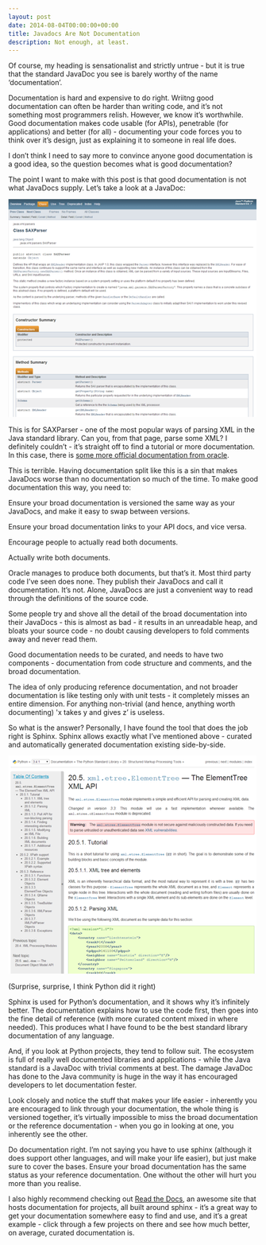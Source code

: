 ```yaml
---
layout: post
date: 2014-08-04T00:00:00+00:00
title: Javadocs Are Not Documentation
description: Not enough, at least.
---
```


Of course, my heading is sensationalist and strictly untrue - but it is true that the standard JavaDoc you see is barely worthy of the name ‘documentation’.

Documentation is hard and expensive to do right. Wriitng good documentation can often be harder than writing code, and it’s not something most programmers relish. However, we know it’s worthwhile. Good documentation makes code usable (for APIs), penetrable (for applications) and better (for all) - documenting your code forces you to think over it’s design, just as explaining it to someone in real life does.

I don’t think I need to say more to convince anyone good documentation is a good idea, so the question becomes what is good documentation?

The point I want to make with this post is that good documentation is not what JavaDocs supply. Let’s take a look at a JavaDoc:

[![A screenshot of the documentation for SAXParser.](/images/blog/javadoc.png)](https://docs.oracle.com/javase/7/docs/api/javax/xml/parsers/SAXParser.html)

This is for SAXParser - one of the most popular ways of parsing XML in the Java standard library. Can you, from that page, parse some XML? I definitely couldn’t - it’s straight off to find a tutorial or more documentation. In this case, there is [some more official documentation from oracle](https://docs.oracle.com/cd/B28359_01/appdev.111/b28394/adx_j_parser.htm).

This is terrible. Having documentation split like this is a sin that makes JavaDocs worse than no documentation so much of the time. To make good documentation this way, you need to:

Ensure your broad documentation is versioned the same way as your JavaDocs, and make it easy to swap between versions.

Ensure your broad documentation links to your API docs, and vice versa.

Encourage people to actually read both documents.

Actually write both documents.

Oracle manages to produce both documents, but that’s it. Most third party code I’ve seen does none. They publish their JavaDocs and call it documentation. It’s not. Alone, JavaDocs are just a convenient way to read through the definitions of the source code.

Some people try and shove all the detail of the broad documentation into their JavaDocs - this is almost as bad - it results in an unreadable heap, and bloats your source code - no doubt causing developers to fold comments away and never read them.

Good documentation needs to be curated, and needs to have two components - documentation from code structure and comments, and the broad documentation.

The idea of only producing reference documentation, and not broader documentation is like testing only with unit tests - it completely misses an entire dimension. For anything non-trivial (and hence, anything worth documenting) 'x takes y and gives z’ is useless.

So what is the answer? Personally, I have found the tool that does the job right is Sphinx. Sphinx allows exactly what I’ve mentioned above - curated and automatically generated documentation existing side-by-side.

[![A screenshot of the documentation for ElementTree](/images/blog/sphinx.png)](https://docs.python.org/3/library/xml.etree.elementtree.html)

(Surprise, surprise, I think Python did it right)

Sphinx is used for Python’s documentation, and it shows why it’s infinitely better. The documentation explains how to use the code first, then goes into the fine detail of reference (with more curated content mixed in where needed). This produces what I have found to be the best standard library documentation of any language.

And, if you look at Python projects, they tend to follow suit. The ecosystem is full of really well documented libraries and applications - while the Java standard is a JavaDoc with trivial comments at best. The damage JavaDoc has done to the Java community is huge in the way it has encouraged developers to let documentation fester.

Look closely and notice the stuff that makes your life easier - inherently you are encouraged to link through your documentation, the whole thing is versioned together, it’s virtually impossible to miss the broad documentation or the reference documentation - when you go in looking at one, you inherently see the other.

Do documentation right. I’m not saying you have to use sphinx (although it does support other languages, and will make your life easier), but just make sure to cover the bases. Ensure your broad documentation has the same status as your reference documentation. One without the other will hurt you more than you realise.

I also highly recommend checking out [Read the Docs](https://readthedocs.org/), an awesome site that hosts documentation for projects, all built around sphinx - it’s a great way to get your documentation somewhere easy to find and use, and it’s a great example - click through a few projects on there and see how much better, on average, curated documentation is.
